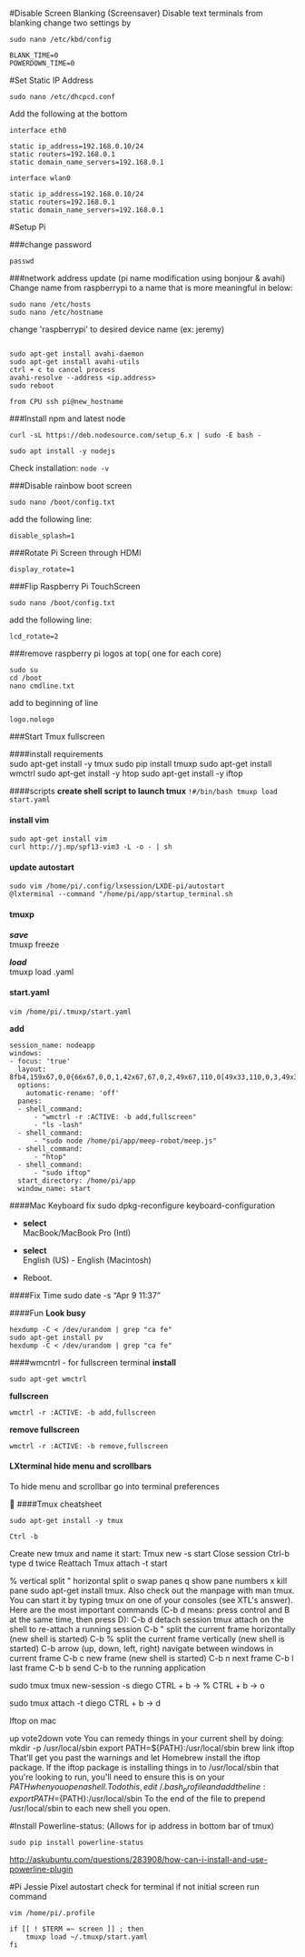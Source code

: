 
#Disable Screen Blanking (Screensaver)
Disable text terminals from blanking
change two settings by 
```
sudo nano /etc/kbd/config
```
```
BLANK_TIME=0
POWERDOWN_TIME=0
```
#Set Static IP Address
```
sudo nano /etc/dhcpcd.conf
```
Add the following at the bottom
```
interface eth0

static ip_address=192.168.0.10/24
static routers=192.168.0.1
static domain_name_servers=192.168.0.1

interface wlan0

static ip_address=192.168.0.10/24
static routers=192.168.0.1
static domain_name_servers=192.168.0.1
```


#Setup Pi

###change password
```
passwd
```

###network address update (pi name modification using bonjour & avahi)
Change name from raspberrypi to a name that is more meaningful in below:
```
sudo nano /etc/hosts
sudo nano /etc/hostname
```
change 'raspberrypi' to desired device name (ex: jeremy)

```

sudo apt-get install avahi-daemon
sudo apt-get install avahi-utils
ctrl + c to cancel process
avahi-resolve --address <ip.address>
sudo reboot
```

```
from CPU ssh pi@new_hostname
```

###Install npm and latest node
```
curl -sL https://deb.nodesource.com/setup_6.x | sudo -E bash -
```
```
sudo apt install -y nodejs
```

Check installation:
```node -v```  



###Disable rainbow boot screen
```
sudo nano /boot/config.txt
```

add the following line:
```
disable_splash=1
```
###Rotate Pi Screen through HDMI
```
display_rotate=1
```
###Flip Raspberry Pi TouchScreen
```
sudo nano /boot/config.txt
```
add the following line:
```
lcd_rotate=2
```


###remove raspberry pi logos at top( one for each core)
```
sudo su
cd /boot
nano cmdline.txt
```

add to beginning of line
```
logo.nologo
```

###Start Tmux fullscreen


####install requirements  
    sudo apt-get install -y tmux
    sudo pip install tmuxp
    sudo apt-get install wmctrl
    sudo apt-get install -y htop
    sudo apt-get install -y iftop

####scripts
    **create shell script to launch tmux**
    ```
    !#/bin/bash
    tmuxp load start.yaml
    ```
#### install vim
```
sudo apt-get install vim
curl http://j.mp/spf13-vim3 -L -o - | sh
```

#### update autostart
    sudo vim /home/pi/.config/lxsession/LXDE-pi/autostart
    @lxterminal --command "/home/pi/app/startup_terminal.sh

#### tmuxp
***save***  
tmuxp freeze  

***load***  
tmuxp load <yoursavedconfig>.yaml


#### start.yaml
```
vim /home/pi/.tmuxp/start.yaml
```
**add**
```
session_name: nodeapp
windows:
- focus: 'true'
  layout: 8fb4,159x67,0,0{66x67,0,0,1,42x67,67,0,2,49x67,110,0[49x33,110,0,3,49x33,110,34,4]}
  options:
    automatic-rename: 'off'
  panes:
  - shell_command:
      - "wmctrl -r :ACTIVE: -b add,fullscreen"
      - "ls -lash"
  - shell_command:
      - "sudo node /home/pi/app/meep-robot/meep.js"
  - shell_command:
      - "htop"
  - shell_command:
      - "sudo iftop"
  start_directory: /home/pi/app
  window_name: start
```



####Mac Keyboard fix
	sudo dpkg-reconfigure keyboard-configuration

- **select**  
MacBook/MacBook Pro (Intl)

- **select**  
English (US) - English (Macintosh)

- Reboot.

####Fix Time
	sudo date -s “Apr 9 11:37”


####Fun
**Look busy**
```  
hexdump -C < /dev/urandom | grep "ca fe"
sudo apt-get install pv
hexdump -C < /dev/urandom | grep "ca fe"
```


####wmcntrl - for fullscreen terminal
**install**
```
sudo apt-get wmctrl
```

**fullscreen**
```
wmctrl -r :ACTIVE: -b add,fullscreen
```
**remove fullscreen**
```
wmctrl -r :ACTIVE: -b remove,fullscreen
```

#### LXterminal hide menu and scrollbars
To hide menu and scrollbar go into terminal preferences



####Tmux cheatsheet
```
sudo apt-get install -y tmux
```
```
Ctrl -b
```

Create new tmux and name it start:
Tmux new -s start
Close session
Ctrl-b type d twice
Reattach
Tmux attach -t start

%  vertical split
"  horizontal split
o  swap panes
q  show pane numbers
x  kill pane
sudo apt-get install tmux. Also check out the manpage with man tmux.
You can start it by typing tmux on one of your consoles (see XTL's answer).
Here are the most important commands (C-b d means: press control and B at the same time, then press D):
C-b d detach session
tmux attach on the shell to re-attach a running session
C-b " split the current frame horizontally (new shell is started)
C-b % split the current frame vertically (new shell is started)
C-b arrow (up, down, left, right) navigate between windows in current frame
C-b c new frame (new shell is started)
C-b n next frame
C-b l last frame
C-b b send C-b to the running application

sudo tmux tmux new-session -s diego
CTRL + b -> %
CTRL + b -> o

sudo tmux attach -t diego
CTRL + b -> d


Iftop on mac

up vote2down vote
You can remedy things in your current shell by doing:
mkdir -p /usr/local/sbin export PATH=${PATH}:/usr/local/sbin brew link iftop
That'll get you past the warnings and let Homebrew install the iftop package. If the iftop package is installing things in to /usr/local/sbin that you're looking to run, you'll need to ensure this is on your $PATH when you open a shell. To do this, edit ~/.bash_profile and add the line:
export PATH=${PATH}:/usr/local/sbin
To the end of the file to prepend /usr/local/sbin to each new shell you open.

#Install Powerline-status:
(Allows for ip address in bottom bar of tmux)
```
sudo pip install powerline-status
```

http://askubuntu.com/questions/283908/how-can-i-install-and-use-powerline-plugin

#Pi Jessie Pixel autostart
check for terminal if not initial screen run command
```
vim /home/pi/.profile
```
```
if [[ ! $TERM =~ screen ]] ; then
	tmuxp load ~/.tmuxp/start.yaml
fi
```
